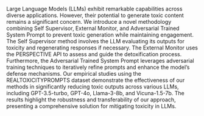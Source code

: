 Large Language Models (LLMs) exhibit remarkable capabilities across diverse applications. However, their potential to generate toxic content remains a significant concern. We introduce a novel
methodology combining Self Supervisor, External Monitor, and Adversarial Trained System Prompt
to prevent toxic generation while maintaining engagement. The Self Supervisor method involves
the LLM evaluating its outputs for toxicity and regenerating responses if necessary. The External
Monitor uses the PERSPECTIVE API to assess and guide the detoxification process. Furthermore,
the Adversarial Trained System Prompt leverages adversarial training techniques to iteratively refine
prompts and enhance the model’s defense mechanisms. Our empirical studies using the REALTOXICITYPROMPTS dataset demonstrate the effectiveness of our methods in significantly reducing toxic
outputs across various LLMs, including GPT-3.5-turbo, GPT-4o, Llama-3-8b, and Vicuna-1.5-7b.
The results highlight the robustness and transferability of our approach, presenting a comprehensive
solution for mitigating toxicity in LLMs.

